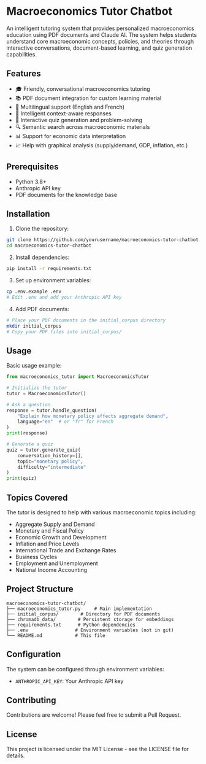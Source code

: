 # Macroeconomics Tutor Chatbot

An intelligent tutoring system that provides personalized macroeconomics education using PDF documents and Claude AI. The system helps students understand core macroeconomic concepts, policies, and theories through interactive conversations, document-based learning, and quiz generation capabilities.

## Features

- 🎓 Friendly, conversational macroeconomics tutoring
- 📚 PDF document integration for custom learning material
- 💬 Multilingual support (English and French)
- 🧠 Intelligent context-aware responses
- 📝 Interactive quiz generation and problem-solving
- 🔍 Semantic search across macroeconomic materials
- 📊 Support for economic data interpretation
- 📈 Help with graphical analysis (supply/demand, GDP, inflation, etc.)

## Prerequisites

- Python 3.8+
- Anthropic API key
- PDF documents for the knowledge base

## Installation

1. Clone the repository:
```bash
git clone https://github.com/yourusername/macroeconomics-tutor-chatbot.git
cd macroeconomics-tutor-chatbot
```

2. Install dependencies:
```bash
pip install -r requirements.txt
```

3. Set up environment variables:
```bash
cp .env.example .env
# Edit .env and add your Anthropic API key
```

4. Add PDF documents:
```bash
# Place your PDF documents in the initial_corpus directory
mkdir initial_corpus
# Copy your PDF files into initial_corpus/
```

## Usage

Basic usage example:

```python
from macroeconomics_tutor import MacroeconomicsTutor

# Initialize the tutor
tutor = MacroeconomicsTutor()

# Ask a question
response = tutor.handle_question(
    "Explain how monetary policy affects aggregate demand",
    language="en"  # or "fr" for French
)
print(response)

# Generate a quiz
quiz = tutor.generate_quiz(
    conversation_history=[],
    topic="monetary policy",
    difficulty="intermediate"
)
print(quiz)
```

## Topics Covered

The tutor is designed to help with various macroeconomic topics including:
- Aggregate Supply and Demand
- Monetary and Fiscal Policy
- Economic Growth and Development
- Inflation and Price Levels
- International Trade and Exchange Rates
- Business Cycles
- Employment and Unemployment
- National Income Accounting

## Project Structure

```
macroeconomics-tutor-chatbot/
├── macroeconomics_tutor.py     # Main implementation
├── initial_corpus/        # Directory for PDF documents
├── chromadb_data/        # Persistent storage for embeddings
├── requirements.txt      # Python dependencies
├── .env                 # Environment variables (not in git)
└── README.md            # This file
```

## Configuration

The system can be configured through environment variables:
- `ANTHROPIC_API_KEY`: Your Anthropic API key

## Contributing

Contributions are welcome! Please feel free to submit a Pull Request.

## License

This project is licensed under the MIT License - see the LICENSE file for details.
